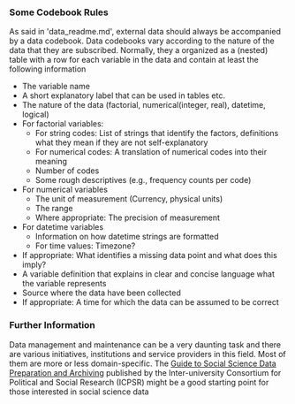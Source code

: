 ### Some Codebook Rules

As said in 'data_readme.md', external data should always be accompanied by a data codebook. Data codebooks vary according to the nature of the data that they are subscribed. Normally, they a organized as a (nested) table with a row for each variable in the data and contain at least the following information

- The variable name
- A short explanatory label that can be used in tables etc.
- The nature of the data (factorial, numerical(integer, real), datetime, logical)
- For factorial variables:
    - For string codes: List of strings that identify the factors, definitions what they mean if they are not self-explanatory
    - For numerical codes: A translation of numerical codes into their meaning
    - Number of codes
    - Some rough descriptives (e.g., frequency counts per code)
- For numerical variables
    - The unit of measurement (Currency, physical units)
    - The range
    - Where appropriate: The precision of measurement
- For datetime variables
    - Information on how datetime strings are formatted 
    - For time values: Timezone?
- If appropriate: What identifies a missing data point and what does this imply?
- A variable definition that explains in clear and concise language what the variable represents
- Source where the data have been collected
- If appropriate: A time for which the data can be assumed to be correct


### Further Information

Data management and maintenance can be a very daunting task and there are various initiatives, institutions and service providers in this field. Most of them are more or less domain-specific. The [Guide to Social Science Data Preparation and Archiving](https://www.icpsr.umich.edu/files/deposit/dataprep.pdf) published by the Inter-university Consortium for Political and Social Research (ICPSR) might be a good starting point for those interested in social science data
